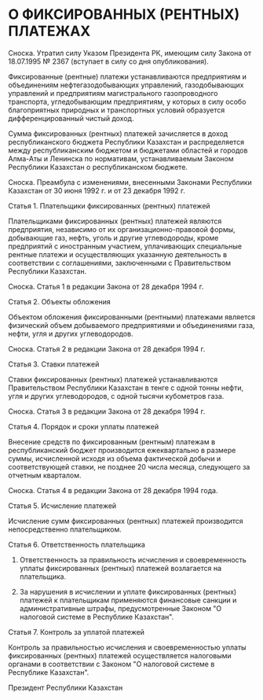 # О ФИКСИРОВАHHЫХ (РЕHТHЫХ) ПЛАТЕЖАХ

Сноска. Утpатил силу Указом Пpезидента РК, имеющим силу Закона от 18.07.1995 № 2367 (вступает в силу со дня опубликования).

Фиксированные (рентные) платежи устанавливаются предприятиям и объединениям нефтегазодобывающих управлений, газодобывающих управлений и предприятиям магистрального газопроводного транспорта, угледобывающим предприятиям, у которых в силу особо благоприятных природных и транспортных условий образуется дифференцированный чистый доход.

Сумма фиксированных (рентных) платежей зачисляется в доход республиканского бюджета Республики Казахстан и распределяется между республиканским бюджетом и бюджетами областей и городов Алма-Аты и Ленинска по нормативам, устанавливаемым Законом Республики Казахстан о республиканском бюджете.

Сноска. Преамбула с изменениями, внесенными Законами Республики Казахстан от 30 июня 1992 г. и от 23 декабря 1992 г.

Статья 1. Плательщики фиксированных (рентных) платежей

Плательщиками фиксированных (рентных) платежей являются предприятия, независимо от их организационно-правовой формы, добывающие газ, нефть, уголь и другие углеводороды, кроме предприятий с иностранным участием, уплачивающих специальные рентные платежи и осуществляющих указанную деятельность в соответствии с соглашениями, заключенными с Правительством Республики Казахстан.

Сноска. Статья 1 в редакции Закона от 28 декабря 1994 г.

Статья 2. Объекты обложения

Объектом обложения фиксированными (рентными) платежами является физический объем добываемого предприятиями и объединениями газа, нефти, угля и других углеводородов.

Сноска. Статья 2 в редакции Закона от 28 декабря 1994 г.

Статья 3. Ставки платежей

Ставки фиксированных (рентных) платежей устанавливаются Правительством Республики Казахстан в тенге с одной тонны нефти, угля и других углеводородов, с одной тысячи кубометров газа.

Сноска. Статья 3 в редакции Закона от 28 декабря 1994 г.

Статья 4. Порядок и сроки уплаты платежей

Внесение средств по фиксированным (рентным) платежам в республиканский бюджет производится ежеквартально в размере суммы, исчисленной исходя из объема фактической добычи и соответствующей ставки, не позднее 20 числа месяца, следующего за отчетным кварталом.

Сноска. Статья 4 в редакции Закона от 28 декабря 1994 года.

Статья 5. Исчисление платежей

Исчисление сумм фиксированных (рентных) платежей производится непосредственно плательщиком.

Статья 6. Ответственность плательщика

1. Ответственность за правильность исчисления и своевременность уплаты фиксированных (рентных) платежей возлагается на плательщика.

2. За нарушения в исчислении и уплате фиксированных (рентных) платежей к плательщикам применяются финансовые санкции и административные штрафы, предусмотренные Законом "О налоговой системе в Республике Казахстан".

Статья 7. Контроль за уплатой платежей

Контроль за правильностью исчисления и своевременностью уплаты фиксированных (рентных) платежей осуществляется налоговыми органами в соответствии с Законом "О налоговой системе в Республике Казахстан".

Президент Республики Казахстан

